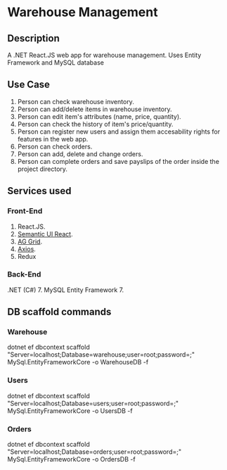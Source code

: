 # Warehouse Management

## Description
A .NET React.JS web app for warehouse management. Uses Entity Framework and MySQL database

## Use Case
1. Person can check warehouse inventory.
2. Person can add/delete items in warehouse inventory.
3. Person can edit item's attributes (name, price, quantity).
4. Person can check the history of item's price/quantity.
5. Person can register new users and assign them accesability rights for features in the web app.
6. Person can check orders.
7. Person can add, delete and change orders.
8. Person can complete orders and save payslips of the order inside the project directory.

## Services used
### Front-End
1. React.JS.
2. [Semantic UI React](https://react.semantic-ui.com/).
3. [AG Grid](https://www.ag-grid.com/react-data-grid/getting-started/).
4. [Axios](https://www.npmjs.com/package/react-axios).
5. Redux
### Back-End
.NET (C#) 7.
MySQL Entity Framework 7.

## DB scaffold commands
### Warehouse
dotnet ef dbcontext scaffold "Server=localhost;Database=warehouse;user=root;password=;" MySql.EntityFrameworkCore -o WarehouseDB -f
### Users
dotnet ef dbcontext scaffold "Server=localhost;Database=users;user=root;password=;" MySql.EntityFrameworkCore -o UsersDB -f
### Orders
dotnet ef dbcontext scaffold "Server=localhost;Database=orders;user=root;password=;" MySql.EntityFrameworkCore -o OrdersDB -f
